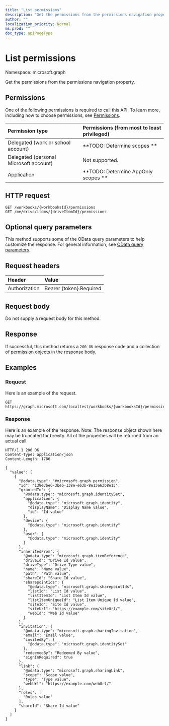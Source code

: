 ```yaml
---
title: "List permissions"
description: "Get the permissions from the permissions navigation property."
author: ""
localization_priority: Normal
ms.prod: ""
doc_type: apiPageType
---
```


# List permissions

Namespace: microsoft.graph

Get the permissions from the permissions navigation property.

## Permissions
One of the following permissions is required to call this API. To learn more, including how to choose permissions, see [Permissions](/concepts/permissions-reference.md).

|Permission type|Permissions (from most to least privileged)|
|:---|:---|
|Delegated (work or school account)|**TODO: Determine scopes **|
|Delegated (personal Microsoft account)|Not supported.|
|Application|**TODO: Determine AppOnly scopes **|

## HTTP request
<!-- {
  "blockType": "ignored"
}
-->
``` http
GET /workbooks/{workbooksId}/permissions
GET /me/drive/items/{driveItemId}/permissions
```

## Optional query parameters
This method supports some of the OData query parameters to help customize the response. For general information, see [OData query parameters](/graph/query-parameters).

## Request headers
|Header|Value|
|:---|:---|
|Authorization|Bearer {token}.Required|

## Request body
Do not supply a request body for this method.

## Response
If successful, this method returns a `200 OK` response code and a collection of [permission](../resources/permission.md) objects in the response body.

## Examples

### Request
Here is an example of the request.
<!-- {
  "blockType": "request",
  "name": "get_permission"
}
-->
``` http
GET https://graph.microsoft.com/localtest/workbooks/{workbooksId}/permissions
```

### Response
Here is an example of the response. Note: The response object shown here may be truncated for brevity. All of the properties will be returned from an actual call.
<!-- {
  "blockType": "response",
  "truncated": true,
  "@odata.type": "collection(microsoft.graph.permission)"
}
-->
``` http
HTTP/1.1 200 OK
Content-Type: application/json
Content-Length: 1786

{
  "value": [
    {
      "@odata.type": "#microsoft.graph.permission",
      "id": "138e3be6-3be6-138e-e63b-8e13e63b8e13",
      "grantedTo": {
        "@odata.type": "microsoft.graph.identitySet",
        "application": {
          "@odata.type": "microsoft.graph.identity",
          "displayName": "Display Name value",
          "id": "Id value"
        },
        "device": {
          "@odata.type": "microsoft.graph.identity"
        },
        "user": {
          "@odata.type": "microsoft.graph.identity"
        }
      },
      "inheritedFrom": {
        "@odata.type": "microsoft.graph.itemReference",
        "driveId": "Drive Id value",
        "driveType": "Drive Type value",
        "name": "Name value",
        "path": "Path value",
        "shareId": "Share Id value",
        "sharepointIds": {
          "@odata.type": "microsoft.graph.sharepointIds",
          "listId": "List Id value",
          "listItemId": "List Item Id value",
          "listItemUniqueId": "List Item Unique Id value",
          "siteId": "Site Id value",
          "siteUrl": "https://example.com/siteUrl/",
          "webId": "Web Id value"
        }
      },
      "invitation": {
        "@odata.type": "microsoft.graph.sharingInvitation",
        "email": "Email value",
        "invitedBy": {
          "@odata.type": "microsoft.graph.identitySet"
        },
        "redeemedBy": "Redeemed By value",
        "signInRequired": true
      },
      "link": {
        "@odata.type": "microsoft.graph.sharingLink",
        "scope": "Scope value",
        "type": "Type value",
        "webUrl": "https://example.com/webUrl/"
      },
      "roles": [
        "Roles value"
      ],
      "shareId": "Share Id value"
    }
  ]
}
```

